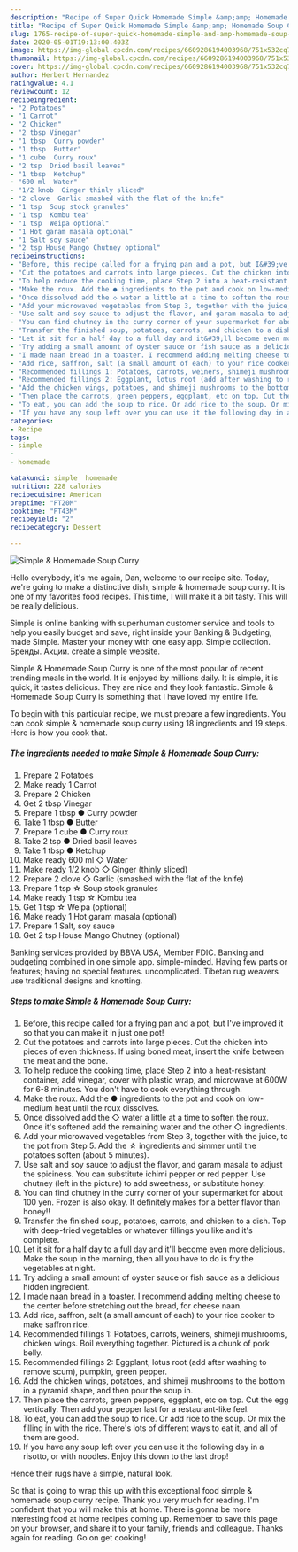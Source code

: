 ```yaml
---
description: "Recipe of Super Quick Homemade Simple &amp;amp; Homemade Soup Curry"
title: "Recipe of Super Quick Homemade Simple &amp;amp; Homemade Soup Curry"
slug: 1765-recipe-of-super-quick-homemade-simple-and-amp-homemade-soup-curry
date: 2020-05-01T19:13:00.403Z
image: https://img-global.cpcdn.com/recipes/6609286194003968/751x532cq70/simple-homemade-soup-curry-recipe-main-photo.jpg
thumbnail: https://img-global.cpcdn.com/recipes/6609286194003968/751x532cq70/simple-homemade-soup-curry-recipe-main-photo.jpg
cover: https://img-global.cpcdn.com/recipes/6609286194003968/751x532cq70/simple-homemade-soup-curry-recipe-main-photo.jpg
author: Herbert Hernandez
ratingvalue: 4.1
reviewcount: 12
recipeingredient:
- "2 Potatoes"
- "1 Carrot"
- "2 Chicken"
- "2 tbsp Vinegar"
- "1 tbsp  Curry powder"
- "1 tbsp  Butter"
- "1 cube  Curry roux"
- "2 tsp  Dried basil leaves"
- "1 tbsp  Ketchup"
- "600 ml  Water"
- "1/2 knob  Ginger thinly sliced"
- "2 clove  Garlic smashed with the flat of the knife"
- "1 tsp  Soup stock granules"
- "1 tsp  Kombu tea"
- "1 tsp  Weipa optional"
- "1 Hot garam masala optional"
- "1 Salt soy sauce"
- "2 tsp House Mango Chutney optional"
recipeinstructions:
- "Before, this recipe called for a frying pan and a pot, but I&#39;ve improved it so that you can make it in just one pot!"
- "Cut the potatoes and carrots into large pieces. Cut the chicken into pieces of even thickness. If using boned meat, insert the knife between the meat and the bone."
- "To help reduce the cooking time, place Step 2 into a heat-resistant container, add vinegar, cover with plastic wrap, and microwave at 600W for 6-8 minutes. You don&#39;t have to cook everything through."
- "Make the roux. Add the ● ingredients to the pot and cook on low-medium heat until the roux dissolves."
- "Once dissolved add the ◇ water a little at a time to soften the roux. Once it&#39;s softened add the remaining water and the other ◇ ingredients."
- "Add your microwaved vegetables from Step 3, together with the juice, to the pot from Step 5. Add the ☆ ingredients and simmer until the potatoes soften (about 5 minutes)."
- "Use salt and soy sauce to adjust the flavor, and garam masala to adjust the spiciness. You can substitute ichimi pepper or red pepper. Use chutney (left in the picture) to add sweetness, or substitute honey."
- "You can find chutney in the curry corner of your supermarket for about 100 yen. Frozen is also okay. It definitely makes for a better flavor than honey!!"
- "Transfer the finished soup, potatoes, carrots, and chicken to a dish. Top with deep-fried vegetables or whatever fillings you like and it&#39;s complete."
- "Let it sit for a half day to a full day and it&#39;ll become even more delicious. Make the soup in the morning, then all you have to do is fry the vegetables at night."
- "Try adding a small amount of oyster sauce or fish sauce as a delicious hidden ingredient."
- "I made naan bread in a toaster. I recommend adding melting cheese to the center before stretching out the bread, for cheese naan."
- "Add rice, saffron, salt (a small amount of each) to your rice cooker to make saffron rice."
- "Recommended fillings 1: Potatoes, carrots, weiners, shimeji mushrooms, chicken wings. Boil everything together. Pictured is a chunk of pork belly."
- "Recommended fillings 2: Eggplant, lotus root (add after washing to remove scum), pumpkin, green pepper."
- "Add the chicken wings, potatoes, and shimeji mushrooms to the bottom in a pyramid shape, and then pour the soup in."
- "Then place the carrots, green peppers, eggplant, etc on top. Cut the egg vertically. Then add your pepper last for a restaurant-like feel."
- "To eat, you can add the soup to rice. Or add rice to the soup. Or mix the filling in with the rice. There&#39;s lots of different ways to eat it, and all of them are good."
- "If you have any soup left over you can use it the following day in a risotto, or with noodles. Enjoy this down to the last drop!"
categories:
- Recipe
tags:
- simple
- 
- homemade

katakunci: simple  homemade 
nutrition: 228 calories
recipecuisine: American
preptime: "PT20M"
cooktime: "PT43M"
recipeyield: "2"
recipecategory: Dessert

---
```



![Simple &amp; Homemade Soup Curry](https://img-global.cpcdn.com/recipes/6609286194003968/751x532cq70/simple-homemade-soup-curry-recipe-main-photo.jpg)

Hello everybody, it's me again, Dan, welcome to our recipe site. Today, we're going to make a distinctive dish, simple &amp; homemade soup curry. It is one of my favorites food recipes. This time, I will make it a bit tasty. This will be really delicious.

Simple is online banking with superhuman customer service and tools to help you easily budget and save, right inside your Banking &amp; Budgeting, made Simple. Master your money with one easy app. Simple collection. Бренды. Акции. create a simple website.

Simple &amp; Homemade Soup Curry is one of the most popular of recent trending meals in the world. It is enjoyed by millions daily. It is simple, it is quick, it tastes delicious. They are nice and they look fantastic. Simple &amp; Homemade Soup Curry is something that I have loved my entire life.


To begin with this particular recipe, we must prepare a few ingredients. You can cook simple &amp; homemade soup curry using 18 ingredients and 19 steps. Here is how you cook that.

<!--inarticleads1-->

##### The ingredients needed to make Simple &amp; Homemade Soup Curry:

1. Prepare 2 Potatoes
1. Make ready 1 Carrot
1. Prepare 2 Chicken
1. Get 2 tbsp Vinegar
1. Prepare 1 tbsp ● Curry powder
1. Take 1 tbsp ● Butter
1. Prepare 1 cube ● Curry roux
1. Take 2 tsp ● Dried basil leaves
1. Take 1 tbsp ● Ketchup
1. Make ready 600 ml ◇ Water
1. Make ready 1/2 knob ◇ Ginger (thinly sliced)
1. Prepare 2 clove ◇ Garlic (smashed with the flat of the knife)
1. Prepare 1 tsp ☆ Soup stock granules
1. Make ready 1 tsp ☆ Kombu tea
1. Get 1 tsp ☆ Weipa (optional)
1. Make ready 1 Hot garam masala (optional)
1. Prepare 1 Salt, soy sauce
1. Get 2 tsp House Mango Chutney (optional)


Banking services provided by BBVA USA, Member FDIC. Banking and budgeting combined in one simple app. simple-minded. Having few parts or features; having no special features. uncomplicated. Tibetan rug weavers use traditional designs and knotting. 

<!--inarticleads2-->

##### Steps to make Simple &amp; Homemade Soup Curry:

1. Before, this recipe called for a frying pan and a pot, but I&#39;ve improved it so that you can make it in just one pot!
1. Cut the potatoes and carrots into large pieces. Cut the chicken into pieces of even thickness. If using boned meat, insert the knife between the meat and the bone.
1. To help reduce the cooking time, place Step 2 into a heat-resistant container, add vinegar, cover with plastic wrap, and microwave at 600W for 6-8 minutes. You don&#39;t have to cook everything through.
1. Make the roux. Add the ● ingredients to the pot and cook on low-medium heat until the roux dissolves.
1. Once dissolved add the ◇ water a little at a time to soften the roux. Once it&#39;s softened add the remaining water and the other ◇ ingredients.
1. Add your microwaved vegetables from Step 3, together with the juice, to the pot from Step 5. Add the ☆ ingredients and simmer until the potatoes soften (about 5 minutes).
1. Use salt and soy sauce to adjust the flavor, and garam masala to adjust the spiciness. You can substitute ichimi pepper or red pepper. Use chutney (left in the picture) to add sweetness, or substitute honey.
1. You can find chutney in the curry corner of your supermarket for about 100 yen. Frozen is also okay. It definitely makes for a better flavor than honey!!
1. Transfer the finished soup, potatoes, carrots, and chicken to a dish. Top with deep-fried vegetables or whatever fillings you like and it&#39;s complete.
1. Let it sit for a half day to a full day and it&#39;ll become even more delicious. Make the soup in the morning, then all you have to do is fry the vegetables at night.
1. Try adding a small amount of oyster sauce or fish sauce as a delicious hidden ingredient.
1. I made naan bread in a toaster. I recommend adding melting cheese to the center before stretching out the bread, for cheese naan.
1. Add rice, saffron, salt (a small amount of each) to your rice cooker to make saffron rice.
1. Recommended fillings 1: Potatoes, carrots, weiners, shimeji mushrooms, chicken wings. Boil everything together. Pictured is a chunk of pork belly.
1. Recommended fillings 2: Eggplant, lotus root (add after washing to remove scum), pumpkin, green pepper.
1. Add the chicken wings, potatoes, and shimeji mushrooms to the bottom in a pyramid shape, and then pour the soup in.
1. Then place the carrots, green peppers, eggplant, etc on top. Cut the egg vertically. Then add your pepper last for a restaurant-like feel.
1. To eat, you can add the soup to rice. Or add rice to the soup. Or mix the filling in with the rice. There&#39;s lots of different ways to eat it, and all of them are good.
1. If you have any soup left over you can use it the following day in a risotto, or with noodles. Enjoy this down to the last drop!


Hence their rugs have a simple, natural look. 

So that is going to wrap this up with this exceptional food simple &amp; homemade soup curry recipe. Thank you very much for reading. I'm confident that you will make this at home. There is gonna be more interesting food at home recipes coming up. Remember to save this page on your browser, and share it to your family, friends and colleague. Thanks again for reading. Go on get cooking!
